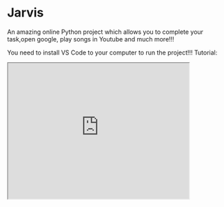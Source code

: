 # Jarvis

An amazing online Python project which allows you to complete your task,open google, play songs in Youtube and much more!!!


You need to install VS Code to your computer to run the project!!! Tutorial: 

<iframe width="420" height="315"
src="https://www.youtube.com/embed/WPqXP_kLzpo">
</iframe>
